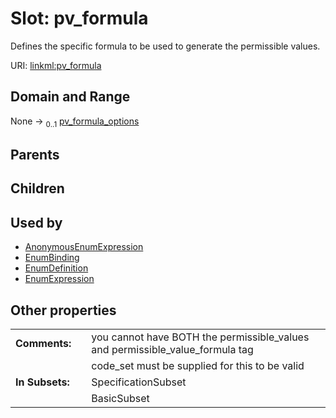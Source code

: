 
# Slot: pv_formula

Defines the specific formula to be used to generate the permissible values.

URI: [linkml:pv_formula](https://w3id.org/linkml/pv_formula)


## Domain and Range

None &#8594;  <sub>0..1</sub> [pv_formula_options](pv_formula_options.md)

## Parents


## Children


## Used by

 * [AnonymousEnumExpression](AnonymousEnumExpression.md)
 * [EnumBinding](EnumBinding.md)
 * [EnumDefinition](EnumDefinition.md)
 * [EnumExpression](EnumExpression.md)

## Other properties

|  |  |  |
| --- | --- | --- |
| **Comments:** | | you cannot have BOTH the permissible_values and permissible_value_formula tag |
|  | | code_set must be supplied for this to be valid |
| **In Subsets:** | | SpecificationSubset |
|  | | BasicSubset |